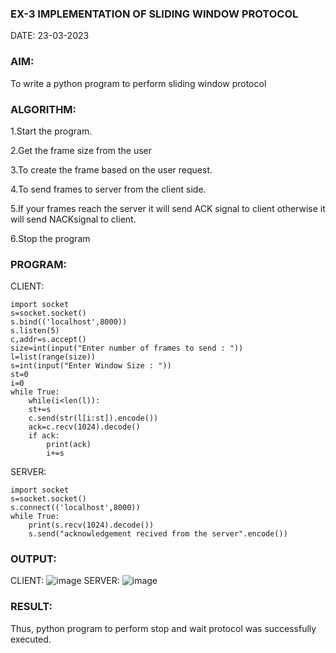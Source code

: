 ### EX-3 IMPLEMENTATION OF SLIDING WINDOW PROTOCOL
DATE: 23-03-2023

### AIM:
To write a python program to perform sliding window protocol
### ALGORITHM:

 1.Start the program.
 
 2.Get the frame size from the user
 
 3.To create the frame based on the user request.
 
 4.To send frames to server from the client side.
 
 5.If your frames reach the server it will send ACK signal to client otherwise it will send NACKsignal to client.
 
 6.Stop the program

### PROGRAM:

CLIENT:
```
import socket
s=socket.socket()
s.bind(('localhost',8000))
s.listen(5)
c,addr=s.accept()
size=int(input("Enter number of frames to send : "))
l=list(range(size))
s=int(input("Enter Window Size : "))
st=0
i=0
while True:
    while(i<len(l)):
    st+=s
    c.send(str(l[i:st]).encode())
    ack=c.recv(1024).decode()
    if ack:
        print(ack)
        i+=s
 ```
SERVER:
```
import socket
s=socket.socket()
s.connect(('localhost',8000))
while True:
    print(s.recv(1024).decode())
    s.send("acknowledgement recived from the server".encode())
  ```
### OUTPUT:

CLIENT:
![image](https://github.com/Thilagavathi7/EX-3/assets/119407159/89dc85c8-d4ec-4b7b-8420-891a3d25949e)
SERVER: 
![image](https://github.com/Thilagavathi7/EX-3/assets/119407159/e7d3c7c5-9249-4815-b7b3-54a7256b63c8)

### RESULT:

Thus, python program to perform stop and wait protocol was successfully executed.
